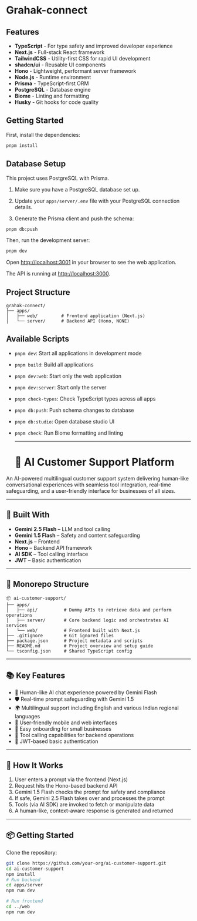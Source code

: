 # Grahak-connect

## Features

- **TypeScript** - For type safety and improved developer experience
- **Next.js** - Full-stack React framework
- **TailwindCSS** - Utility-first CSS for rapid UI development
- **shadcn/ui** - Reusable UI components
- **Hono** - Lightweight, performant server framework
- **Node.js** - Runtime environment
- **Prisma** - TypeScript-first ORM
- **PostgreSQL** - Database engine
- **Biome** - Linting and formatting
- **Husky** - Git hooks for code quality

## Getting Started

First, install the dependencies:

```bash
pnpm install
```
## Database Setup

This project uses PostgreSQL with Prisma.

1. Make sure you have a PostgreSQL database set up.
2. Update your `apps/server/.env` file with your PostgreSQL connection details.

3. Generate the Prisma client and push the schema:
```bash
pnpm db:push
```


Then, run the development server:

```bash
pnpm dev
```

Open [http://localhost:3001](http://localhost:3001) in your browser to see the web application.

The API is running at [http://localhost:3000](http://localhost:3000).



## Project Structure

```
grahak-connect/
├── apps/
│   ├── web/         # Frontend application (Next.js)
│   └── server/      # Backend API (Hono, NONE)
```

## Available Scripts

- `pnpm dev`: Start all applications in development mode
- `pnpm build`: Build all applications
- `pnpm dev:web`: Start only the web application
- `pnpm dev:server`: Start only the server
- `pnpm check-types`: Check TypeScript types across all apps
- `pnpm db:push`: Push schema changes to database
- `pnpm db:studio`: Open database studio UI
- `pnpm check`: Run Biome formatting and linting

  ---
  # 🤖 AI Customer Support Platform

An AI-powered multilingual customer support system delivering human-like conversational experiences with seamless tool integration, real-time safeguarding, and a user-friendly interface for businesses of all sizes.

---

## 🧠 Built With

- **Gemini 2.5 Flash** – LLM and tool calling  
- **Gemini 1.5 Flash** – Safety and content safeguarding  
- **Next.js** – Frontend  
- **Hono** – Backend API framework  
- **AI SDK** – Tool calling interface  
- **JWT** – Basic authentication  

---

## 🔧 Monorepo Structure

```
📦 ai-customer-support/
├── apps/
│   ├── api/          # Dummy APIs to retrieve data and perform operations
│   ├── server/       # Core backend logic and orchestrates AI services
│   └── web/          # Frontend built with Next.js
├── .gitignore        # Git ignored files
├── package.json      # Project metadata and scripts
├── README.md         # Project overview and setup guide
└── tsconfig.json     # Shared TypeScript config
```
---

## 📚 Key Features

- 🤖 Human-like AI chat experience powered by Gemini Flash  
- 🛡️ Real-time prompt safeguarding with Gemini 1.5  
- 🌍 Multilingual support including English and various Indian regional languages  
- 📱 User-friendly mobile and web interfaces  
- 🧰 Easy onboarding for small businesses  
- 🔌 Tool calling capabilities for backend operations  
- 🔐 JWT-based basic authentication  

---

## 🚀 How It Works

1. User enters a prompt via the frontend (Next.js)  
2. Request hits the Hono-based backend API  
3. Gemini 1.5 Flash checks the prompt for safety and compliance  
4. If safe, Gemini 2.5 Flash takes over and processes the prompt  
5. Tools (via AI SDK) are invoked to fetch or manipulate data  
6. A human-like, context-aware response is generated and returned  

---

## 📦 Getting Started

Clone the repository:
```bash
git clone https://github.com/your-org/ai-customer-support.git
cd ai-customer-support
npm install
# Run backend
cd apps/server
npm run dev

# Run frontend
cd ../web
npm run dev


